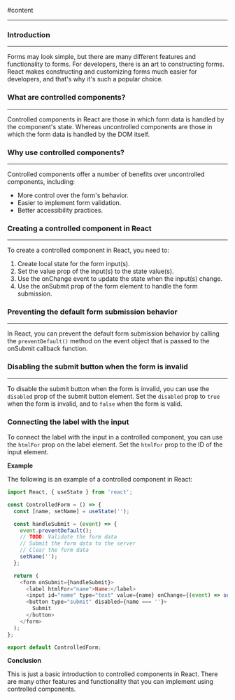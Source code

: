 #content

---

### **Introduction**

---

Forms may look simple, but there are many different features and functionality to forms. For developers, there is an art
to constructing forms. React makes constructing and customizing forms much easier for developers, and that's why it's
such a popular choice.

### **What are controlled components?**

---

Controlled components in React are those in which form data is handled by the component's state. Whereas uncontrolled
components are those in which the form data is handled by the DOM itself.

### **Why use controlled components?**

---

Controlled components offer a number of benefits over uncontrolled components, including:

- More control over the form's behavior.
- Easier to implement form validation.
- Better accessibility practices.

### **Creating a controlled component in React**

---

To create a controlled component in React, you need to:

1. Create local state for the form input(s).
2. Set the value prop of the input(s) to the state value(s).
3. Use the onChange event to update the state when the input(s) change.
4. Use the onSubmit prop of the form element to handle the form submission.

### **Preventing the default form submission behavior**

---

In React, you can prevent the default form submission behavior by calling the `preventDefault()` method on the event
object that is passed to the onSubmit callback function.

### **Disabling the submit button when the form is invalid**

---

To disable the submit button when the form is invalid, you can use the `disabled` prop of the submit button element. Set
the `disabled` prop to `true` when the form is invalid, and to `false` when the form is valid.

### **Connecting the label with the input**

To connect the label with the input in a controlled component, you can use the `htmlFor` prop on the label element. Set
the `htmlFor` prop to the ID of the input element.

**Example**

The following is an example of a controlled component in React:

```js
import React, { useState } from 'react';

const ControlledForm = () => {
  const [name, setName] = useState('');

  const handleSubmit = (event) => {
    event.preventDefault();
    // TODO: Validate the form data
    // Submit the form data to the server
    // Clear the form data
    setName('');
  };

  return (
    <form onSubmit={handleSubmit}>
      <label htmlFor="name">Name:</label>
      <input id="name" type="text" value={name} onChange={(event) => setName(event.target.value)} />
      <button type="submit" disabled={name === ''}>
        Submit
      </button>
    </form>
  );
};

export default ControlledForm;
```

**Conclusion**

This is just a basic introduction to controlled components in React. There are many other features and functionality
that you can implement using controlled components.
